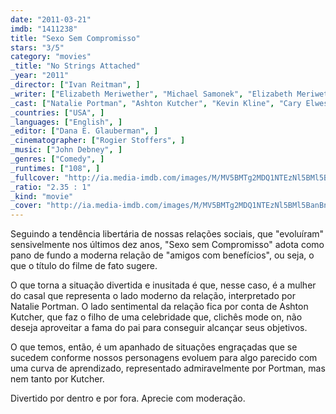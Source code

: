 ```yaml
---
date: "2011-03-21"
imdb: "1411238"
title: "Sexo Sem Compromisso"
stars: "3/5"
category: "movies"
_title: "No Strings Attached"
_year: "2011"
_director: ["Ivan Reitman", ]
_writer: ["Elizabeth Meriwether", "Michael Samonek", "Elizabeth Meriwether", ]
_cast: ["Natalie Portman", "Ashton Kutcher", "Kevin Kline", "Cary Elwes", "Greta Gerwig", "Lake Bell", "Olivia Thirlby", "Ludacris", "Jake Johnson", ]
_countries: ["USA", ]
_languages: ["English", ]
_editor: ["Dana E. Glauberman", ]
_cinematographer: ["Rogier Stoffers", ]
_music: ["John Debney", ]
_genres: ["Comedy", ]
_runtimes: ["108", ]
_fullcover: "http://ia.media-imdb.com/images/M/MV5BMTg2MDQ1NTEzNl5BMl5BanBnXkFtZTcwOTgxNTMyNA@@.jpg"
_ratio: "2.35 : 1"
_kind: "movie"
_cover: "http://ia.media-imdb.com/images/M/MV5BMTg2MDQ1NTEzNl5BMl5BanBnXkFtZTcwOTgxNTMyNA@@._V1._SX94_SY140_.jpg"
---
```

Seguindo a tendência libertária de nossas relações sociais, que "evoluíram" sensivelmente nos últimos dez anos, "Sexo sem Compromisso" adota como pano de fundo a moderna relação de "amigos com benefícios", ou seja, o que o título do filme de fato sugere.

O que torna a situação divertida e inusitada é que, nesse caso, é a mulher do casal que representa o lado moderno da relação, interpretado por Natalie Portman. O lado sentimental da relação fica por conta de Ashton Kutcher, que faz o filho de uma celebridade que, clichês mode on, não deseja aproveitar a fama do pai para conseguir alcançar seus objetivos.

O que temos, então, é um apanhado de situações engraçadas que se sucedem conforme nossos personagens evoluem para algo parecido com uma curva de aprendizado, representado admiravelmente por Portman, mas nem tanto por Kutcher.

Divertido por dentro e por fora. Aprecie com moderação.
